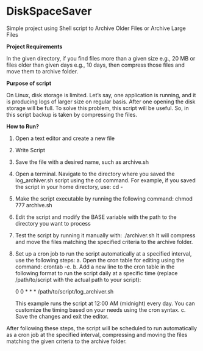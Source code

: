# DiskSpaceSaver
Simple project using Shell script to Archive Older Files or Archive Large Files

**Project Requirements**

In the given directory, if you find files more than a given size e.g., 20 MB or files older than given days e.g., 10 days, then compress those files and move them to archive folder.


**Purpose of script**

On Linux, disk storage is limited. Let’s say, one application is running, and it is producing logs of larger size on regular basis. After one opening the disk storage will be full. To solve this problem, this script will be useful. So, in this script backup is taken by compressing the files.

**How to Run?**
1. Open a text editor and create a new file
2. Write Script
3. Save the file with a desired name, such as archive.sh
4. Open a terminal. Navigate to the directory where you saved the log_archiver.sh script using the cd command. 
   For example, if you saved the script in your home directory, use: cd -
5. Make the script executable by running the following command: chmod 777 archive.sh
6. Edit the script and modify the BASE variable with the path to the directory you want to process
7. Test the script by running it manually with: ./archiver.sh 
   It will compress and move the files matching the specified criteria to the archive folder.
8. Set up a cron job to run the script automatically at a specified interval, use the following steps:
    a. Open the cron table for editing using the command: crontab -e.
    b. Add a new line to the cron table in the following format to run the script daily at a specific time (replace /path/to/script with the actual path to your script):
  
    0 0 * * * /path/to/script/log_archiver.sh

    This example runs the script at 12:00 AM (midnight) every day. You can customize the timing based on your needs using the cron syntax.
    c. Save the changes and exit the editor.


After following these steps, the script will be scheduled to run automatically as a cron job at the specified interval, compressing and moving the files matching the given criteria to the archive folder.
